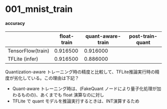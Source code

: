# 001_mnist_train

#### accuracy
|                 | float-train | quant-aware-train| post-train-quant|
|---------        | ----        | ----             | ----|
|TensorFlow(train)| 0.916500    | 0.916000         |     |
|TFLite (infer)   | 0.916500    | 0.886000         |     |

Quantization-aware トレーニング時の精度と比較して、TFLite推論実行時の精度が劣化している。この理由は下記？
- Quant-aware トレーニング時は、(FakeQuant ノードにより量子化処理が加わるものの)、あくまでも float 演算なのに対し
- TFLite で quant モデルを推論実行するときは、INT演算するため
